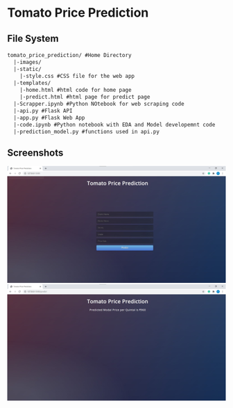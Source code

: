 # Tomato Price Prediction
## File System
```
tomato_price_prediction/ #Home Directory
  |-images/
  |-static/
    |-style.css #CSS file for the web app
  |-templates/
    |-home.html #html code for home page
    |-predict.html #html page for predict page
  |-Scrapper.ipynb #Python NOtebook for web scraping code
  |-api.py #Flask API
  |-app.py #Flask Web App
  |-code.ipynb #Python notebook with EDA and Model developemnt code
  |-prediction_model.py #functions used in api.py
  ```
## Screenshots
<img src="https://github.com/chawla201/tomato_price_prediction/blob/main/images/Screenshot1.jpg">
<img src="https://github.com/chawla201/tomato_price_prediction/blob/main/images/Screenshot2.jpg">
